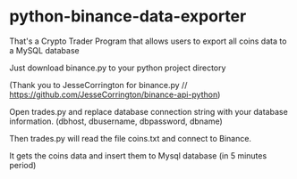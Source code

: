 # python-binance-data-exporter
That's a Crypto Trader Program that allows users to export all coins data to a MySQL database

Just download binance.py to your python project directory

(Thank you to JesseCorrington for binance.py // https://github.com/JesseCorrington/binance-api-python)

Open trades.py and replace database connection string with your database information. (dbhost, dbusername, dbpassword, dbname)

Then trades.py will read the file coins.txt and connect to Binance.

It gets the coins data and insert them to Mysql database (in 5 minutes period)
